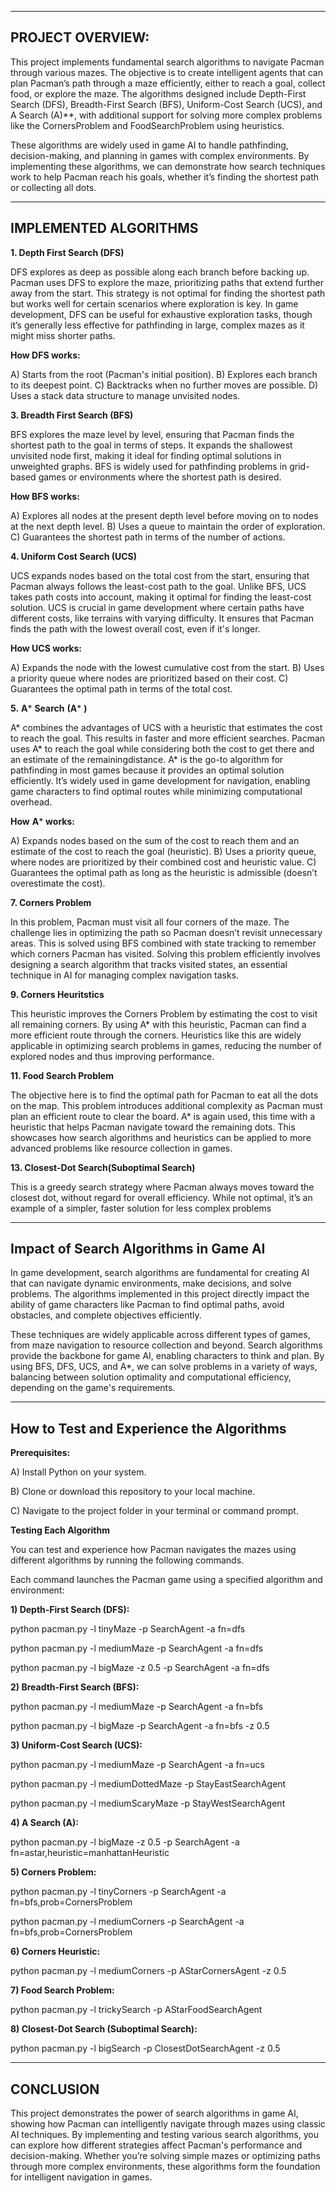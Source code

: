 ----------------------------------------------------------------------------------------------------------------------------------------------------------------------------------------------------------------------------------------------------------------------------
**PROJECT OVERVIEW:**
----------------------------------------------------------------------------------------------------------------------------------------------------------------------------------------------------------------------------------------------------------------------------
This project implements fundamental search algorithms to navigate Pacman through various mazes. The objective is to create intelligent agents that can plan Pacman’s path through a maze efficiently, either to reach a goal, collect food, or explore the maze. The algorithms designed include Depth-First Search (DFS), Breadth-First Search (BFS), Uniform-Cost Search (UCS), and A Search (A)**, with additional support for solving more complex problems like the CornersProblem and FoodSearchProblem using heuristics.

These algorithms are widely used in game AI to handle pathfinding, decision-making, and planning in games with complex environments. By implementing these algorithms, we can demonstrate how search techniques work to help Pacman reach his goals, whether it’s finding the shortest path or collecting all dots.

----------------------------------------------------------------------------------------------------------------------------------------------------------------------------------------------------------------------------------------------------------------------------
**IMPLEMENTED ALGORITHMS**
----------------------------------------------------------------------------------------------------------------------------------------------------------------------------------------------------------------------------------------------------------------------------

**1. Depth First Search (DFS)**

DFS explores as deep as possible along each branch before backing up. Pacman uses DFS to explore the maze, prioritizing paths that extend further away from the start. This strategy is not optimal for finding the shortest path but works well for certain scenarios where exploration is key.
In game development, DFS can be useful for exhaustive exploration tasks, though it’s generally less effective for pathfinding in large, complex mazes as it might miss shorter paths.

**How DFS works:**

A) Starts from the root (Pacman's initial position).
B) Explores each branch to its deepest point.
C) Backtracks when no further moves are possible.
D) Uses a stack data structure to manage unvisited nodes.
   
**3. Breadth First Search (BFS)**

BFS explores the maze level by level, ensuring that Pacman finds the shortest path to the goal in terms of steps. It expands the shallowest unvisited node first, making it ideal for finding optimal solutions in unweighted graphs.
BFS is widely used for pathfinding problems in grid-based games or environments where the shortest path is desired.

**How BFS works:**

A) Explores all nodes at the present depth level before moving on to nodes at the next depth level.
B) Uses a queue to maintain the order of exploration.
C) Guarantees the shortest path in terms of the number of actions.

**4. Uniform Cost Search (UCS)**

UCS expands nodes based on the total cost from the start, ensuring that Pacman always follows the least-cost path to the goal. Unlike BFS, UCS takes path costs into account, making it optimal for finding the least-cost solution.
UCS is crucial in game development where certain paths have different costs, like terrains with varying difficulty. It ensures that Pacman finds the path with the lowest overall cost, even if it's longer.

**How UCS works:**

A) Expands the node with the lowest cumulative cost from the start.
B) Uses a priority queue where nodes are prioritized based on their cost.
C) Guarantees the optimal path in terms of the total cost.

**5.** **A*** **Search** **(A*** **)**

A* combines the advantages of UCS with a heuristic that estimates the cost to reach the goal. This results in faster and more efficient searches. Pacman uses A* to reach the goal while considering both the cost to get there and an estimate of the remainingdistance.
A* is the go-to algorithm for pathfinding in most games because it provides an optimal solution efficiently. It’s widely used in game development for navigation, enabling game characters to find optimal routes while minimizing computational overhead.

**How** **A*** **works:**

A) Expands nodes based on the sum of the cost to reach them and an estimate of the cost to reach the goal (heuristic).
B) Uses a priority queue, where nodes are prioritized by their combined cost and heuristic value.
C) Guarantees the optimal path as long as the heuristic is admissible (doesn’t overestimate the cost).

**7. Corners Problem**

In this problem, Pacman must visit all four corners of the maze. The challenge lies in optimizing the path so Pacman doesn’t revisit unnecessary areas. This is solved using BFS combined with state tracking to remember which corners Pacman has visited.
Solving this problem efficiently involves designing a search algorithm that tracks visited states, an essential technique in AI for managing complex navigation tasks.

**9. Corners Heuritstics**

This heuristic improves the Corners Problem by estimating the cost to visit all remaining corners. By using A* with this heuristic, Pacman can find a more efficient route through the corners.
Heuristics like this are widely applicable in optimizing search problems in games, reducing the number of explored nodes and thus improving performance.

**11. Food Search Problem**

The objective here is to find the optimal path for Pacman to eat all the dots on the map. This problem introduces additional complexity as Pacman must plan an efficient route to clear the board. A* is again used, this time with a heuristic that helps Pacman navigate toward the remaining dots.
This showcases how search algorithms and heuristics can be applied to more advanced problems like resource collection in games.

**13. Closest-Dot Search(Suboptimal Search)**

This is a greedy search strategy where Pacman always moves toward the closest dot, without regard for overall efficiency. While not optimal, it’s an example of a simpler, faster solution for less complex problems

----------------------------------------------------------------------------------------------------------------------------------------------------------------------------------------------------------------------------------------------------------------------------
**Impact of Search Algorithms in Game AI**
----------------------------------------------------------------------------------------------------------------------------------------------------------------------------------------------------------------------------------------------------------------------------

In game development, search algorithms are fundamental for creating AI that can navigate dynamic environments, make decisions, and solve problems. The algorithms implemented in this project directly impact the ability of game characters like Pacman to find optimal paths, avoid obstacles, and complete objectives efficiently. 

These techniques are widely applicable across different types of games, from maze navigation to resource collection and beyond.
Search algorithms provide the backbone for game AI, enabling characters to think and plan. By using BFS, DFS, UCS, and A*, we can solve problems in a variety of ways, balancing between solution optimality and computational efficiency, depending on the game's requirements.

----------------------------------------------------------------------------------------------------------------------------------------------------------------------------------------------------------------------------------------------------------------------------
**How to Test and Experience the Algorithms**
----------------------------------------------------------------------------------------------------------------------------------------------------------------------------------------------------------------------------------------------------------------------------

**Prerequisites:**

A) Install Python on your system.

B) Clone or download this repository to your local machine.

C) Navigate to the project folder in your terminal or command prompt.

**Testing Each Algorithm**

You can test and experience how Pacman navigates the mazes using different algorithms by running the following commands. 

Each command launches the Pacman game using a specified algorithm and environment:

**1) Depth-First Search (DFS):**

python pacman.py -l tinyMaze -p SearchAgent -a fn=dfs

python pacman.py -l mediumMaze -p SearchAgent -a fn=dfs

python pacman.py -l bigMaze -z 0.5 -p SearchAgent -a fn=dfs

**2) Breadth-First Search (BFS):**

python pacman.py -l mediumMaze -p SearchAgent -a fn=bfs

python pacman.py -l bigMaze -p SearchAgent -a fn=bfs -z 0.5

**3) Uniform-Cost Search (UCS):**

python pacman.py -l mediumMaze -p SearchAgent -a fn=ucs

python pacman.py -l mediumDottedMaze -p StayEastSearchAgent

python pacman.py -l mediumScaryMaze -p StayWestSearchAgent

**4) A Search (A):**

python pacman.py -l bigMaze -z 0.5 -p SearchAgent -a fn=astar,heuristic=manhattanHeuristic

**5) Corners Problem:**

python pacman.py -l tinyCorners -p SearchAgent -a fn=bfs,prob=CornersProblem

python pacman.py -l mediumCorners -p SearchAgent -a fn=bfs,prob=CornersProblem

**6) Corners Heuristic:**

python pacman.py -l mediumCorners -p AStarCornersAgent -z 0.5

**7) Food Search Problem:**
   
python pacman.py -l trickySearch -p AStarFoodSearchAgent

**8) Closest-Dot Search (Suboptimal Search):**

python pacman.py -l bigSearch -p ClosestDotSearchAgent -z 0.5

----------------------------------------------------------------------------------------------------------------------------------------------------------------------------------------------------------------------------------------------------------------------------
**CONCLUSION**
----------------------------------------------------------------------------------------------------------------------------------------------------------------------------------------------------------------------------------------------------------------------------

This project demonstrates the power of search algorithms in game AI, showing how Pacman can intelligently navigate through mazes using classic AI techniques. By implementing and testing various search algorithms, you can explore how different strategies affect Pacman's performance and decision-making. Whether you’re solving simple mazes or optimizing paths through more complex environments, these algorithms form the foundation for intelligent navigation in games.
